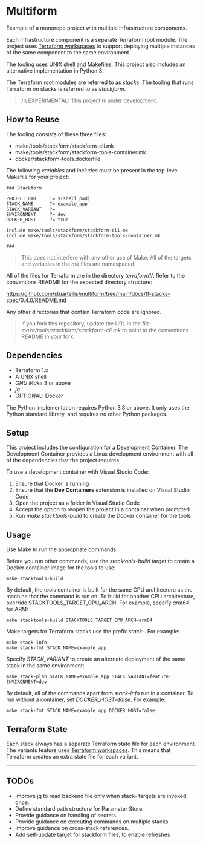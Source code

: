 # Multiform

Example of a monorepo project with multiple infrastructure components.

Each infrastructure component is a separate Terraform root module. The project uses [Terraform workspaces](https://developer.hashicorp.com/terraform/language/state/workspaces) to support deploying multiple instances of the same component to the same environment.

The tooling uses UNIX shell and Makefiles. This project also includes an alternative implementation in Python 3.

The Terraform root modules are referred to as *stacks*. The tooling that runs Terraform on stacks is referred to as *stackform*.

> /!\ EXPERIMENTAL: This project is under development.

## How to Reuse

The tooling consists of these three files:

- make/tools/stackform/stackform-cli.mk
- make/tools/stackform/stackform-tools-container.mk
- docker/stackform-tools.dockerfile

The following *variables* and *includes* must be present in the top-level Makefile for your project:

```make
### Stackform

PROJECT_DIR		:= $(shell pwd)
STACK_NAME		?= example_app
STACK_VARIANT   ?=
ENVIRONMENT		?= dev
DOCKER_HOST     ?= true

include make/tools/stackform/stackform-cli.mk
include make/tools/stackform/stackform-tools-container.mk

###
```

> This does not interfere with any other use of Make. All of the targets and variables in the *mk* files are namespaced.

All of the files for Terraform are in the directory *terraform1/*. Refer to the conventions README for the expected directory structure:

https://github.com/stuartellis/multiform/tree/main/docs/tf-stacks-spec/0.4.0/README.md

Any other directories that contain Terraform code are ignored.

> If you fork this repository, update the URL in the file *make/tools/stackform/stackform-cli.mk* to point to the conventions README in your fork.

## Dependencies

- Terraform 1.x
- A UNIX shell
- *GNU Make* 3 or above 
- *jq*
- OPTIONAL: Docker

The Python implementation requires Python 3.8 or above. It only uses the Python standard library, and requires no other Python packages.

## Setup

This project includes the configuration for a [Development Container](https://containers.dev/). The Development Container provides a Linux development environment with all of the dependencies that the project requires.

To use a development container with Visual Studio Code:

1. Ensure that Docker is running
2. Ensure that the **Dev Containers** extension is installed on Visual Studio Code
3. Open the project as a folder in Visual Studio Code
4. Accept the option to reopen the project in a container when prompted.
5. Run *make stacktools-build* to create the Docker container for the tools

## Usage

Use Make to run the appropriate commands.

Before you run other commands, use the *stacktools-build* target to create a Docker container image for the tools to use:

    make stacktools-build

By default, the tools container is built for the same CPU architecture as the machine that the command is run on. To build for another CPU architecture, override STACKTOOLS_TARGET_CPU_ARCH. For example, specify *arm64* for ARM:

    make stacktools-build STACKTOOLS_TARGET_CPU_ARCH=arm64

Make targets for Terraform stacks use the prefix *stack-*. For example:

    make stack-info
    make stack-fmt STACK_NAME=example_app

Specify *STACK_VARIANT* to create an alternate deployment of the same stack in the same environment:

    make stack-plan STACK_NAME=example_app STACK_VARIANT=feature1 ENVIRONMENT=dev

By default, all of the commands apart from *stack-info* run in a container. To run without a container, set *DOCKER_HOST=false*. For example:

    make stack-fmt STACK_NAME=example_app DOCKER_HOST=false

## Terraform State

Each stack always has a separate Terraform state file for  each environment. The variants feature uses [Terraform workspaces](https://developer.hashicorp.com/terraform/language/state/workspaces). This means that Terraform creates an extra state file for each variant.

---

## TODOs

- Improve jq to read backend file only when stack- targets are invoked, once.
- Define standard path structure for Parameter Store.
- Provide guidance on handling of secrets.
- Provide guidance on executing commands on multiple stacks.
- Improve guidance on cross-stack references.
- Add self-update target for stackform files, to enable refreshes
